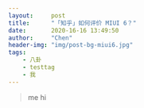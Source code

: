 ```yaml
---
layout:     post
title:      "「知乎」如何评价 MIUI 6？"
date:       2020-16-16 13:49:50
author:     "Chen"
header-img: "img/post-bg-miui6.jpg"
tags:
    - 八卦
    - testtag
    - 我
---
```

> me
hi
